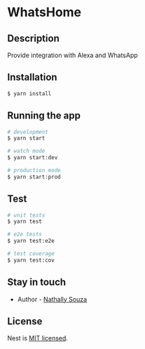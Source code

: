 # WhatsHome

## Description

Provide integration with Alexa and WhatsApp

## Installation

```bash
$ yarn install
```

## Running the app

```bash
# development
$ yarn start

# watch mode
$ yarn start:dev

# production mode
$ yarn start:prod
```

## Test

```bash
# unit tests
$ yarn test

# e2e tests
$ yarn test:e2e

# test coverage
$ yarn test:cov
```

## Stay in touch

- Author - [Nathally Souza](https://linkedin.com/in/nathsouza)

## License

Nest is [MIT licensed](LICENSE).
